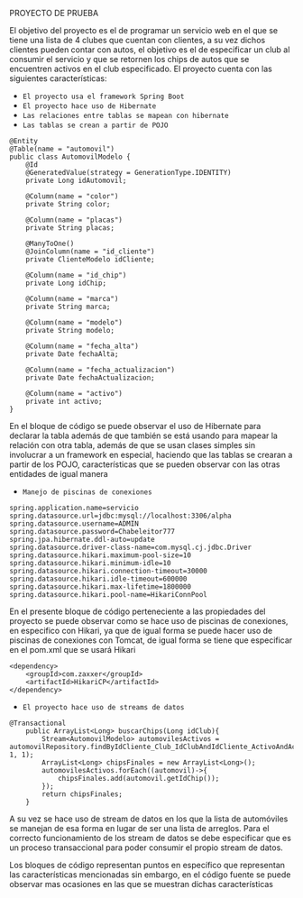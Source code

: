 <md>PROYECTO DE PRUEBA</md>
<p>El objetivo del proyecto es el de programar un servicio web en el que se tiene una lista de 4 clubes que cuentan con clientes, a su vez dichos clientes pueden contar con autos, el objetivo es el de especificar un club al consumir el servicio y que se retornen los chips de autos que se encuentren activos en el club especificado. El proyecto cuenta con las siguientes características:</p>

- `El proyecto usa el framework Spring Boot`
- `El proyecto hace uso de Hibernate`
- `Las relaciones entre tablas se mapean con hibernate`
- `Las tablas se crean a partir de POJO`
```
@Entity
@Table(name = "automovil")
public class AutomovilModelo {
    @Id
    @GeneratedValue(strategy = GenerationType.IDENTITY)
    private Long idAutomovil;
    
    @Column(name = "color")
    private String color;

    @Column(name = "placas")
    private String placas;

    @ManyToOne()
    @JoinColumn(name = "id_cliente")
    private ClienteModelo idCliente;

    @Column(name = "id_chip")
    private Long idChip;

    @Column(name = "marca")
    private String marca;

    @Column(name = "modelo")
    private String modelo;

    @Column(name = "fecha_alta")
    private Date fechaAlta;

    @Column(name = "fecha_actualizacion")
    private Date fechaActualizacion;

    @Column(name = "activo")
    private int activo;
}
```
<p>En el bloque de código se puede observar el uso de Hibernate para declarar la tabla además de que también se está usando para mapear la relación con otra tabla, además de que se usan clases simples sin involucrar a un framework en especial, haciendo que las tablas se crearan a partir de los POJO, características que se pueden observar con las otras entidades de igual manera </p>

- `Manejo de piscinas de conexiones`
```
spring.application.name=servicio
spring.datasource.url=jdbc:mysql://localhost:3306/alpha
spring.datasource.username=ADMIN
spring.datasource.password=Chabeleitor777
spring.jpa.hibernate.ddl-auto=update
spring.datasource.driver-class-name=com.mysql.cj.jdbc.Driver
spring.datasource.hikari.maximum-pool-size=10
spring.datasource.hikari.minimum-idle=10
spring.datasource.hikari.connection-timeout=30000
spring.datasource.hikari.idle-timeout=600000
spring.datasource.hikari.max-lifetime=1800000
spring.datasource.hikari.pool-name=HikariConnPool
```
<p>En el presente bloque de código perteneciente a las propiedades del proyecto se puede observar como se hace uso de piscinas de conexiones, en especifico con Hikari, ya que de igual forma se puede hacer uso de piscinas de conexiones con Tomcat, de igual forma se tiene que especificar en el pom.xml que se usará Hikari</p>

```
<dependency>
	<groupId>com.zaxxer</groupId>
	<artifactId>HikariCP</artifactId>
</dependency>
```

- `El proyecto hace uso de streams de datos`
```
@Transactional
    public ArrayList<Long> buscarChips(Long idClub){
        Stream<AutomovilModelo> automovilesActivos = automovilRepository.findByIdCliente_Club_IdClubAndIdCliente_ActivoAndActivo(idClub, 1, 1);
        ArrayList<Long> chipsFinales = new ArrayList<Long>();
        automovilesActivos.forEach((automovil)->{
            chipsFinales.add(automovil.getIdChip());
        });
        return chipsFinales;
    }
```
<p>A su vez se hace uso de stream de datos en los que la lista de automóviles se manejan de esa forma en lugar de ser una lista de arreglos. Para el correcto funcionamiento de los stream de datos se debe especificar que es un proceso transaccional para poder consumir el propio stream de datos.</p>

<p>Los bloques de código representan puntos en específico que representan las características mencionadas sin embargo, en el código fuente se puede observar mas ocasiones en las que se muestran dichas características</p>
